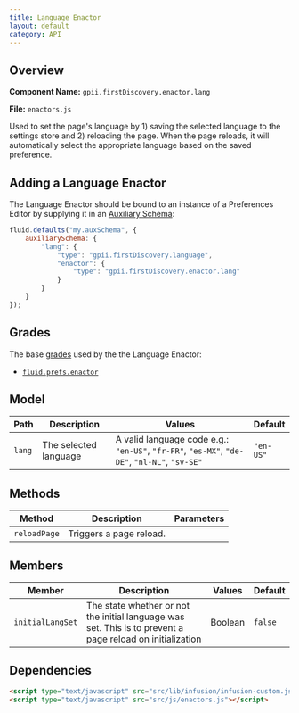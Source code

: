 ```yaml
---
title: Language Enactor
layout: default
category: API
---
```


## Overview

**Component Name:** `gpii.firstDiscovery.enactor.lang`

**File:** `enactors.js`

Used to set the page's language by 1) saving the selected
language to the settings store and 2) reloading the page. When the page reloads, it will
automatically select the appropriate language based on the saved preference.

## Adding a Language Enactor

The Language Enactor should be bound to an instance of a Preferences Editor by supplying it in
an [Auxiliary Schema](http://docs.fluidproject.org/infusion/development/AuxiliarySchemaForPreferencesFramework.html):

```javascript
fluid.defaults("my.auxSchema", {
    auxiliarySchema: {
        "lang": {
            "type": "gpii.firstDiscovery.language",
            "enactor": {
                "type": "gpii.firstDiscovery.enactor.lang"
            }
        }
    }
});
```

## Grades

The base [grades](http://docs.fluidproject.org/infusion/development/ComponentGrades.html)
used by the the Language Enactor:

* [`fluid.prefs.enactor`](http://docs.fluidproject.org/infusion/development/Enactors.html)

## Model

| Path   | Description | Values | Default |
|--------|-------------|--------|---------|
| `lang` | The selected language | A valid language code e.g.: `"en-US"`, `"fr-FR"`, `"es-MX"`, `"de-DE"`, `"nl-NL"`, `"sv-SE"`|  `"en-US"` |



## Methods

| Method | Description | Parameters |
|--------|-------------|------------|
| `reloadPage` | Triggers a page reload. | &nbsp; |


## Members

| Member   | Description | Values | Default |
|--------|-------------|--------|---------|
| `initialLangSet` | The state whether or not the initial language was set. This is to prevent a page reload on initialization | Boolean |  `false` |

## Dependencies

```html
<script type="text/javascript" src="src/lib/infusion/infusion-custom.js"></script>
<script type="text/javascript" src="src/js/enactors.js"></script>
```
